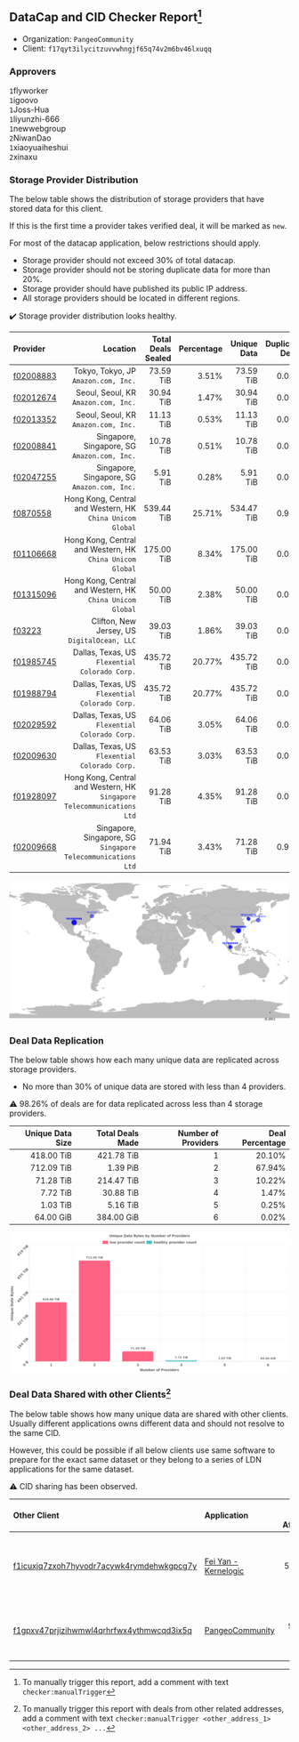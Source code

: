 ## DataCap and CID Checker Report[^1]
 - Organization: `PangeoCommunity`
 - Client: `f17qyt3ilycitzuvvwhngjf65q74v2m6bv46lxuqq`
### Approvers
`1`flyworker<br/>`1`igoovo<br/>`1`Joss-Hua<br/>`1`liyunzhi-666<br/>`1`newwebgroup<br/>`2`NiwanDao<br/>`1`xiaoyuaiheshui<br/>`2`xinaxu

### Storage Provider Distribution
The below table shows the distribution of storage providers that have stored data for this client.

If this is the first time a provider takes verified deal, it will be marked as `new`.

For most of the datacap application, below restrictions should apply.
 - Storage provider should not exceed 30% of total datacap.
 - Storage provider should not be storing duplicate data for more than 20%.
 - Storage provider should have published its public IP address.
 - All storage providers should be located in different regions.

✔️ Storage provider distribution looks healthy.

| Provider                                              |                                                                  Location | Total Deals Sealed | Percentage | Unique Data | Duplicate Deals |
| :---------------------------------------------------- | ------------------------------------------------------------------------: | -----------------: | ---------: | ----------: | --------------: |
| [f02008883](https://filfox.info/en/address/f02008883) |                                   Tokyo, Tokyo, JP<br/>`Amazon.com, Inc.` |          73.59 TiB |      3.51% |   73.59 TiB |           0.00% |
| [f02012674](https://filfox.info/en/address/f02012674) |                                   Seoul, Seoul, KR<br/>`Amazon.com, Inc.` |          30.94 TiB |      1.47% |   30.94 TiB |           0.00% |
| [f02013352](https://filfox.info/en/address/f02013352) |                                   Seoul, Seoul, KR<br/>`Amazon.com, Inc.` |          11.13 TiB |      0.53% |   11.13 TiB |           0.00% |
| [f02008841](https://filfox.info/en/address/f02008841) |                           Singapore, Singapore, SG<br/>`Amazon.com, Inc.` |          10.78 TiB |      0.51% |   10.78 TiB |           0.00% |
| [f02047255](https://filfox.info/en/address/f02047255) |                           Singapore, Singapore, SG<br/>`Amazon.com, Inc.` |           5.91 TiB |      0.28% |    5.91 TiB |           0.00% |
| [f0870558](https://filfox.info/en/address/f0870558)   |              Hong Kong, Central and Western, HK<br/>`China Unicom Global` |         539.44 TiB |     25.71% |  534.47 TiB |           0.92% |
| [f01106668](https://filfox.info/en/address/f01106668) |              Hong Kong, Central and Western, HK<br/>`China Unicom Global` |         175.00 TiB |      8.34% |  175.00 TiB |           0.00% |
| [f01315096](https://filfox.info/en/address/f01315096) |              Hong Kong, Central and Western, HK<br/>`China Unicom Global` |          50.00 TiB |      2.38% |   50.00 TiB |           0.00% |
| [f03223](https://filfox.info/en/address/f03223)       |                           Clifton, New Jersey, US<br/>`DigitalOcean, LLC` |          39.03 TiB |      1.86% |   39.03 TiB |           0.00% |
| [f01985745](https://filfox.info/en/address/f01985745) |                         Dallas, Texas, US<br/>`Flexential Colorado Corp.` |         435.72 TiB |     20.77% |  435.72 TiB |           0.00% |
| [f01988794](https://filfox.info/en/address/f01988794) |                         Dallas, Texas, US<br/>`Flexential Colorado Corp.` |         435.72 TiB |     20.77% |  435.72 TiB |           0.00% |
| [f02029592](https://filfox.info/en/address/f02029592) |                         Dallas, Texas, US<br/>`Flexential Colorado Corp.` |          64.06 TiB |      3.05% |   64.06 TiB |           0.00% |
| [f02009630](https://filfox.info/en/address/f02009630) |                         Dallas, Texas, US<br/>`Flexential Colorado Corp.` |          63.53 TiB |      3.03% |   63.53 TiB |           0.00% |
| [f01928097](https://filfox.info/en/address/f01928097) | Hong Kong, Central and Western, HK<br/>`Singapore Telecommunications Ltd` |          91.28 TiB |      4.35% |   91.28 TiB |           0.00% |
| [f02009668](https://filfox.info/en/address/f02009668) |           Singapore, Singapore, SG<br/>`Singapore Telecommunications Ltd` |          71.94 TiB |      3.43% |   71.28 TiB |           0.91% |

<img src="https://raw.githubusercontent.com/data-preservation-programs/filplus-checker-assets/main/filecoin-project/filecoin-plus-large-datasets/issues/1696/1685540346809.png"/>

### Deal Data Replication
The below table shows how each many unique data are replicated across storage providers.

- No more than 30% of unique data are stored with less than 4 providers.

⚠️ 98.26% of deals are for data replicated across less than 4 storage providers.

| Unique Data Size | Total Deals Made | Number of Providers | Deal Percentage |
| ---------------: | ---------------: | ------------------: | --------------: |
|       418.00 TiB |       421.78 TiB |                   1 |          20.10% |
|       712.09 TiB |         1.39 PiB |                   2 |          67.94% |
|        71.28 TiB |       214.47 TiB |                   3 |          10.22% |
|         7.72 TiB |        30.88 TiB |                   4 |           1.47% |
|         1.03 TiB |         5.16 TiB |                   5 |           0.25% |
|        64.00 GiB |       384.00 GiB |                   6 |           0.02% |

<img src="https://raw.githubusercontent.com/data-preservation-programs/filplus-checker-assets/main/filecoin-project/filecoin-plus-large-datasets/issues/1696/1685540347405.png"/>

### Deal Data Shared with other Clients[^3]
The below table shows how many unique data are shared with other clients.
Usually different applications owns different data and should not resolve to the same CID.

However, this could be possible if all below clients use same software to prepare for the exact same dataset or they belong to a series of LDN applications for the same dataset.

⚠️ CID sharing has been observed.

| Other Client                                                                                                          | Application                                                                                           | Total Deals Affected | Unique CIDs | Approvers                                                                                                                 |
| :-------------------------------------------------------------------------------------------------------------------- | :---------------------------------------------------------------------------------------------------- | -------------------: | ----------: | :------------------------------------------------------------------------------------------------------------------------ |
| [f1icuxjq7zxoh7hyvodr7acywk4rymdehwkgpcg7y](https://filfox.info/en/address/f1icuxjq7zxoh7hyvodr7acywk4rymdehwkgpcg7y) | [Fei Yan \- Kernelogic](https://github.com/filecoin-project/filecoin-plus-large-datasets/issues/1354) |             5.08 PiB |      24,400 | `3`cryptowhizzard<br/>`1`flyworker<br/>`2`liyunzhi-666<br/>`1`newwebgroup<br/>`1`NiwanDao<br/>`1`xinaxu<br/>`1`Zhangcffff |
| [f1gpxv47prjizihwmwl4qrhrfwx4ythmwcqd3ix5q](https://filfox.info/en/address/f1gpxv47prjizihwmwl4qrhrfwx4ythmwcqd3ix5q) | [PangeoCommunity](https://github.com/filecoin-project/filecoin-plus-large-datasets/issues/1697)       |           905.50 TiB |      22,497 | `1`Joss-Hua<br/>`1`liyunzhi-666<br/>`1`NiwanDao<br/>`1`sxxfuture-official<br/>`2`xinaxu                                   |

[^1]: To manually trigger this report, add a comment with text `checker:manualTrigger`

[^2]: Deals from those addresses are combined into this report as they are specified with `checker:manualTrigger`

[^3]: To manually trigger this report with deals from other related addresses, add a comment with text `checker:manualTrigger <other_address_1> <other_address_2> ...`
